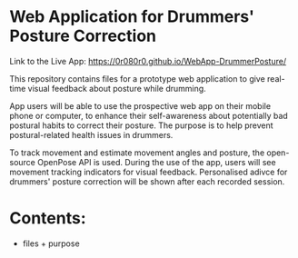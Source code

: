# Web Application for Drummers' Posture Correction

Link to the Live App: https://0r080r0.github.io/WebApp-DrummerPosture/

This repository contains files for a prototype web application to give real-time visual feedback about posture while drumming.

App users will be able to use the prospective web app on their mobile phone or computer, to enhance their self-awareness about potentially bad postural habits to correct their posture. 
The purpose is to help prevent postural-related health issues in drummers.

To track movement and estimate movement angles and posture, the open-source OpenPose API is used. During the use of the app, users will see movement tracking indicators for visual feedback.
Personalised adivce for drummers' posture correction will be shown after each recorded session.

# Contents:

- files + purpose
